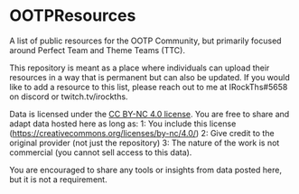 # OOTPResources
A list of public resources for the OOTP Community, but primarily focused around Perfect Team and Theme Teams (TTC).

This repository is meant as a place where individuals can upload their resources in a way that is permanent but can also be updated. If you would like to add a resource to this list, please reach out to me at IRockThs#5658 on discord or twitch.tv/irockths.

Data is licensed under the [CC BY-NC 4.0 license](https://creativecommons.org/licenses/by-nc/4.0/). You are free to share and adapt data hosted here as long as:
1: You include this license (https://creativecommons.org/licenses/by-nc/4.0/)
2: Give credit to the original provider (not just the repository)
3: The nature of the work is not commercial (you cannot sell access to this data).

You are encouraged to share any tools or insights from data posted here, but it is not a requirement.
